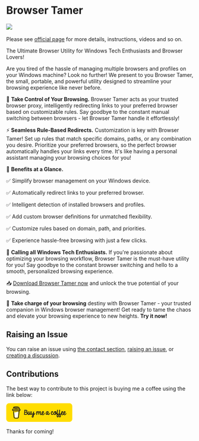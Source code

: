 # Browser Tamer
[![](https://www.aloneguid.uk/projects/bt/one.png)](https://www.aloneguid.uk/projects/bt/)

Please see [official page](https://www.aloneguid.uk/projects/bt/) for more details, instructions, videos and so on.

The Ultimate Browser Utility for Windows Tech Enthusiasts and Browser Lovers!

Are you tired of the hassle of managing multiple browsers and profiles on your Windows machine? Look no further! We present to you Browser Tamer, the small, portable, and powerful utility designed to streamline your browsing experience like never before.

🎯 **Take Control of Your Browsing.** Browser Tamer acts as your trusted browser proxy, intelligently redirecting links to your preferred browser based on customizable rules. Say goodbye to the constant manual switching between browsers - let Browser Tamer handle it effortlessly!

⚡️ **Seamless Rule-Based Redirects.** Customization is key with Browser Tamer! Set up rules that match specific domains, paths, or any combination you desire. Prioritize your preferred browsers, so the perfect browser automatically handles your links every time. It's like having a personal assistant managing your browsing choices for you!

🌟 **Benefits at a Glance.** 

✅ Simplify browser management on your Windows device. 

✅ Automatically redirect links to your preferred browser.

✅ Intelligent detection of installed browsers and profiles.

✅ Add custom browser definitions for unmatched flexibility.

✅ Customize rules based on domain, path, and priorities.

✅ Experience hassle-free browsing with just a few clicks.



📢 **Calling all Windows Tech Enthusiasts.** If you're passionate about optimizing your browsing workflow, Browser Tamer is the must-have utility for you! Say goodbye to the constant browser switching and hello to a smooth, personalized browsing experience.

📥 [Download Browser Tamer now](https://github.com/aloneguid/bt/releases) and unlock the true potential of your browsing.

🚀 **Take charge of your browsing** destiny with Browser Tamer - your trusted companion in Windows browser management! Get ready to tame the chaos and elevate your browsing experience to new heights. **Try it now!**

## Raising an Issue

You can raise an issue using [the contact section](https://www.aloneguid.uk/projects/bt/#contact), [raising an issue](https://github.com/aloneguid/bt/issues/new), or [creating a discussion](https://github.com/aloneguid/bt/discussions/new/choose).

## Contributions

The best way to contribute to this project is buying me a coffee using the link below:

<a href="https://www.buymeacoffee.com/alonecoffee" target="_blank"><img height="50" src="bmc-button.svg" /></a>

Thanks for coming!
